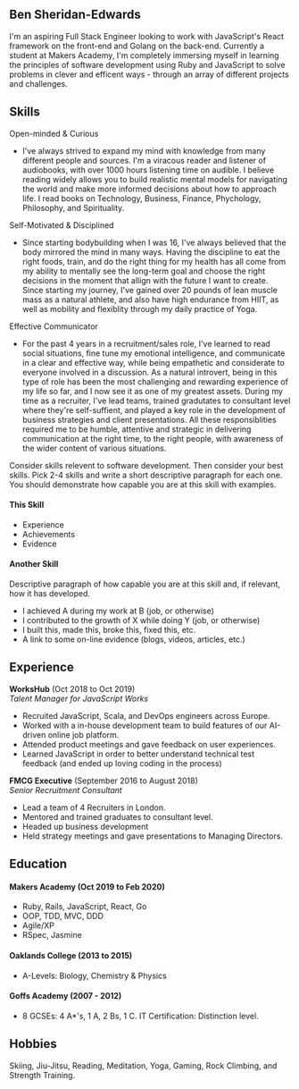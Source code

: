 ## Ben Sheridan-Edwards

I'm an aspiring Full Stack Engineer looking to work with JavaScript's React framework on the front-end and Golang on the back-end. Currently a student at Makers Academy, I'm completely immersing myself in learning the principles of software development using Ruby and JavaScript to solve problems in clever and efficent ways - through an array of different projects and challenges.

## Skills

Open-minded & Curious
-  I've always strived to expand my mind with knowledge from many different people and sources. I'm a viracous reader and listener of audiobooks, with over 1000 hours listening time on audible. I believe reading widely allows you to build realistic mental models for navigating the world and make more informed decisions about how to approach life. I read books on Technology, Business, Finance, Phychology, Philosophy, and Spirituality.

Self-Motivated & Disciplined
- Since starting bodybuilding when I was 16, I've always believed that the body mirrored the mind in many ways. Having the discipline to eat the right foods, train, and do the right thing for my health has all come from my ability to mentally see the long-term goal and choose the right decisions in the moment that allign with the future I want to create. Since starting my journey, I've gained over 20 pounds of lean muscle mass as a natural athlete, and also have high endurance from HIIT, as well as mobility and flexiblity through my daily practice of Yoga.

Effective Communicator
- For the past 4 years in a recruitment/sales role, I've learned to read social situations, fine tune my emotional intelligence, and communicate in a clear and effective way, while being empathetic and considerate to everyone involved in a discussion. As a natural introvert, being in this type of role has been the most challenging and rewarding experience of my life so far, and I now see it as one of my greatest assets. During my time as a recruiter, I've lead teams, trained gradutates to consultant level where they're self-suffient, and played a key role in the development of business strategies and client presentations. All these responsiblities required me to be humble, attentive and strategic in delivering communication at the right time, to the right people, with awareness of the wider content of various situations.  


Consider skills relevent to software development. Then consider your best skills. Pick 2-4 skills and write a short descriptive paragraph for each one. You should demonstrate how capable you are at this skill with examples.

#### This Skill

- Experience
- Achievements
- Evidence

#### Another Skill

Descriptive paragraph of how capable you are at this skill and, if relevant, how it has developed.

- I achieved A during my work at B (job, or otherwise)
- I contributed to the growth of X while doing Y (job, or otherwise)
- I built this, made this, broke this, fixed this, etc.
- A link to some on-line evidence (blogs, videos, articles, etc.)

## Experience

**WorksHub** (Oct 2018 to Oct 2019)    
*Talent Manager for JavaScript Works*  
- Recruited JavaScript, Scala, and DevOps engineers across Europe.
- Worked with a in-house development team to build features of our AI-driven online job platform.
- Attended product meetings and gave feedback on user experiences. 
- Learned JavaScript in order to better understand technical test feedback (and ended up loving coding in the process)

**FMCG Executive** (September 2016 to August 2018)   
*Senior Recruitment Consultant* 
- Lead a team of 4 Recruiters in London.
- Mentored and trained graduates to consultant level. 
- Headed up business development
- Held strategy meetings and gave presentations to Managing Directors. 

## Education

#### Makers Academy (Oct 2019 to Feb 2020)

- Ruby, Rails, JavaScript, React, Go
- OOP, TDD, MVC, DDD
- Agile/XP
- RSpec, Jasmine

#### Oaklands College (2013 to 2015)

- A-Levels: Biology, Chemistry & Physics 

#### Goffs Academy (2007 - 2012)

- 8 GCSEs: 4 A*'s, 1 A, 2 Bs, 1 C. 
IT Certification: Distinction level. 

## Hobbies

Skiing, Jiu-Jitsu, Reading, Meditation, Yoga, Gaming, Rock Climbing, and Strength Training.
